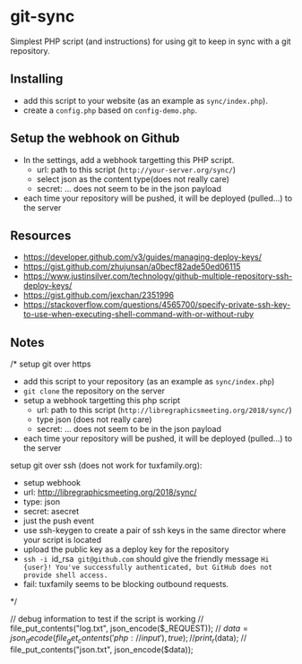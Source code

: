 # git-sync

Simplest PHP script (and instructions) for using git to keep in sync with a git repository.

## Installing

- add this script to your website (as an example as `sync/index.php`).
- create a `config.php` based on `config-demo.php`.

## Setup the webhook on Github

- In the settings, add a webhook targetting this PHP script.
  - url: path to this script (`http://your-server.org/sync/`)
  - select json as the content type(does not really care)
  - secret: ... does not seem to be in the json payload
- each time your repository will be pushed, it will be deployed (pulled...) to the server

## Resources

- https://developer.github.com/v3/guides/managing-deploy-keys/
- https://gist.github.com/zhujunsan/a0becf82ade50ed06115
- https://www.justinsilver.com/technology/github-multiple-repository-ssh-deploy-keys/
- https://gist.github.com/jexchan/2351996
- https://stackoverflow.com/questions/4565700/specify-private-ssh-key-to-use-when-executing-shell-command-with-or-without-ruby

## Notes

/*
setup git over https

- add this script to your repository (as an example as `sync/index.php`)
- `git clone` the repository on the server
- setup a webhook targetting this php script
  - url: path to this script (`http://libregraphicsmeeting.org/2018/sync/`)
  - type json (does not really care)
  - secret: ... does not seem to be in the json payload
- each time your repository will be pushed, it will be deployed (pulled...) to the server


setup git over ssh (does not work for tuxfamily.org):

- setup webhook
- url: http://libregraphicsmeeting.org/2018/sync/
- type: json
- secret: asecret
- just the push event
- use ssh-keygen to create a pair of ssh keys in the same director where your script is located
- upload the public key as a deploy key for the repository
- `ssh -i `id_rsa` git@github.com` should give the friendly message
  `Hi {user}! You've successfully authenticated, but GitHub does not provide shell access.`
- fail: tuxfamily seems to be blocking outbound requests.


*/

// debug information to test if the script is working
// file_put_contents("log.txt", json_encode($_REQUEST));
// $data = json_decode(file_get_contents('php://input'), true);
// print_r($data);
// file_put_contents("json.txt", json_encode($data));

